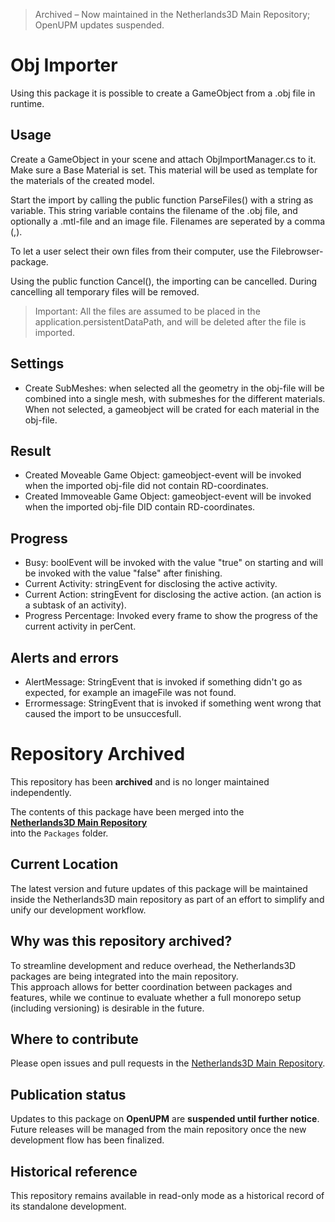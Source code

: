 > Archived – Now maintained in the Netherlands3D Main Repository; OpenUPM updates suspended.

Obj Importer
============

Using this package it is possible to create a GameObject from a .obj file in runtime.

## Usage

Create a GameObject in your scene and attach ObjImportManager.cs to it.
Make sure a Base Material is set. This material will be used as template for the materials of the created model.

Start the import by calling the public function ParseFiles() with a string as variable.
This string variable contains the filename of the .obj file, and optionally a .mtl-file and an image file.
Filenames are seperated by a comma (,).

To let a user select their own files from their computer, use the Filebrowser-package.

Using the public function Cancel(), the importing can be cancelled. During cancelling all temporary files will be removed.

> Important: All the files are assumed to be placed in the application.persistentDataPath, and will be deleted after 
> the file is imported.

## Settings

- Create SubMeshes: when selected all the geometry in the obj-file will be combined into a single mesh, with submeshes for the different materials.
When not selected, a gameobject will be crated for each material in the obj-file.

## Result

- Created Moveable Game Object: gameobject-event will be invoked when the imported obj-file did not contain RD-coordinates.
- Created Immoveable Game Object: gameobject-event will be invoked when the imported obj-file DID contain RD-coordinates.

## Progress

- Busy: boolEvent will be invoked with the value "true" on starting and will be invoked with the value "false" after finishing.
- Current Activity: stringEvent for disclosing the active activity.
- Current Action: stringEvent for disclosing the active action. (an action is a subtask of an activity).
- Progress Percentage: Invoked every frame to show the progress of the current activity in perCent.

## Alerts and errors

- AlertMessage: StringEvent that is invoked if something didn't go as expected, for example an imageFile was not found.
- Errormessage: StringEvent that is invoked if something went wrong that caused the import to be unsuccesfull.

# Repository Archived

This repository has been **archived** and is no longer maintained independently.

The contents of this package have been merged into the  
**[Netherlands3D Main Repository](https://github.com/Netherlands3D/twin)**  
into the `Packages` folder.

## Current Location

The latest version and future updates of this package will be maintained inside the Netherlands3D main repository as part of an effort to simplify and unify our development workflow.

## Why was this repository archived?

To streamline development and reduce overhead, the Netherlands3D packages are being integrated into the main repository.  
This approach allows for better coordination between packages and features, while we continue to evaluate whether a full monorepo setup (including versioning) is desirable in the future.

## Where to contribute

Please open issues and pull requests in the [Netherlands3D Main Repository](https://github.com/Netherlands3D/twin).

## Publication status

Updates to this package on **OpenUPM** are **suspended until further notice**.  
Future releases will be managed from the main repository once the new development flow has been finalized.

## Historical reference

This repository remains available in read-only mode as a historical record of its standalone development.

